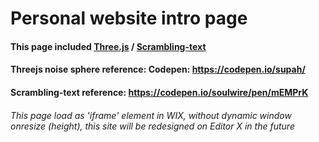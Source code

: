 # Personal website intro page 

#### This page included [Three.js](https://threejs.org) / [Scrambling-text](https://www.npmjs.com/package/scrambling-text)  

#### Threejs noise sphere reference: Codepen: https://codepen.io/supah/

#### Scrambling-text reference: https://codepen.io/soulwire/pen/mEMPrK

###### This page load as 'iframe' element in WIX, without dynamic window onresize (height), this site will be redesigned on Editor X in the future
